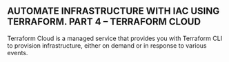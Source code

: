 ## AUTOMATE INFRASTRUCTURE WITH IAC USING TERRAFORM. PART 4 – TERRAFORM CLOUD


Terraform Cloud is a managed service that provides you with Terraform CLI to provision infrastructure, either on demand or in response to various events.
